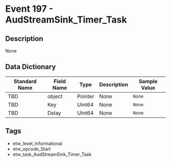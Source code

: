 # Event 197 - AudStreamSink_Timer_Task

## Description
None

## Data Dictionary
|Standard Name|Field Name|Type|Description|Sample Value|
|---|---|---|---|---|
|TBD|object|Pointer|None|`None`|
|TBD|Key|UInt64|None|`None`|
|TBD|Delay|UInt64|None|`None`|

## Tags
* etw_level_Informational
* etw_opcode_Start
* etw_task_AudStreamSink_Timer_Task